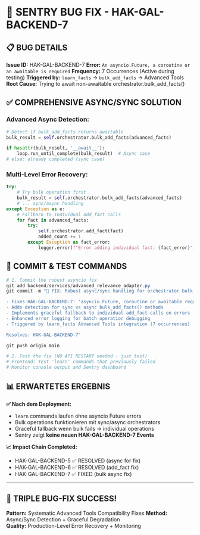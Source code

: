 # 🔧 SENTRY BUG FIX - HAK-GAL-BACKEND-7

## 📋 BUG DETAILS

**Issue ID:** HAK-GAL-BACKEND-7
**Error:** `An asyncio.Future, a coroutine or an awaitable is required`
**Frequency:** 7 Occurrences (Active during testing)
**Triggered by:** `learn_facts` → `bulk_add_facts` → Advanced Tools
**Root Cause:** Trying to await non-awaitable orchestrator.bulk_add_facts()

## ✅ COMPREHENSIVE ASYNC/SYNC SOLUTION

### **Advanced Async Detection:**
```python
# Detect if bulk_add_facts returns awaitable
bulk_result = self.orchestrator.bulk_add_facts(advanced_facts)

if hasattr(bulk_result, '__await__'):
    loop.run_until_complete(bulk_result)  # Async case
# else: already completed (sync case)
```

### **Multi-Level Error Recovery:**
```python
try:
    # Try bulk operation first
    bulk_result = self.orchestrator.bulk_add_facts(advanced_facts)
    # ... sync/async handling
except Exception as e:
    # Fallback to individual add_fact calls
    for fact in advanced_facts:
        try:
            self.orchestrator.add_fact(fact)
            added_count += 1
        except Exception as fact_error:
            logger.error(f"Error adding individual fact: {fact_error}")
```

## 🚀 COMMIT & TEST COMMANDS

```powershell
# 1. Commit the robust asyncio fix
git add backend/services/advanced_relevance_adapter.py
git commit -m "🔧 FIX: Robust async/sync handling for orchestrator bulk operations

- Fixes HAK-GAL-BACKEND-7: 'asyncio.Future, coroutine or awaitable required'
- Adds detection for sync vs async bulk_add_facts() methods
- Implements graceful fallback to individual add_fact calls on errors
- Enhanced error logging for batch operation debugging
- Triggered by learn_facts Advanced Tools integration (7 occurrences)

Resolves: HAK-GAL-BACKEND-7"

git push origin main

# 2. Test the fix (NO API RESTART needed - just test)
# Frontend: Test 'learn' commands that previously failed
# Monitor console output and Sentry dashboard
```

## 📊 ERWARTETES ERGEBNIS

**✅ Nach dem Deployment:**
- `learn` commands laufen ohne asyncio Future errors
- Bulk operations funktionieren mit sync/async orchestrators  
- Graceful fallback wenn bulk fails → individual operations
- Sentry zeigt **keine neuen HAK-GAL-BACKEND-7 Events**

**📈 Impact Chain Completed:**
- HAK-GAL-BACKEND-5 ✅ RESOLVED (async for fix)
- HAK-GAL-BACKEND-6 ✅ RESOLVED (add_fact fix)  
- HAK-GAL-BACKEND-7 ✅ FIXED (bulk async fix)

---

## 🎯 TRIPLE BUG-FIX SUCCESS!

**Pattern:** Systematic Advanced Tools Compatibility Fixes
**Method:** Async/Sync Detection + Graceful Degradation  
**Quality:** Production-Level Error Recovery + Monitoring